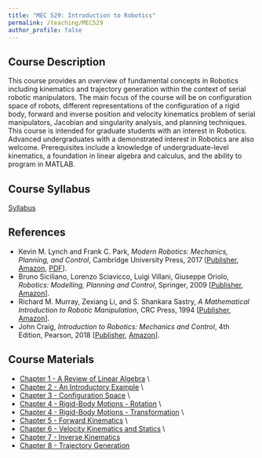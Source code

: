```yaml
---
title: "MEC 529: Introduction to Robotics"
permalink: /teaching/MEC529
author_profile: false
---
```


## Course Description
This course provides an overview of fundamental concepts in Robotics including kinematics and trajectory generation within the context of serial robotic manipulators. The main focus of the course will be on configuration space of robots, different representations of the configuration of a rigid body, forward and inverse position and velocity kinematics problem of serial manipulators, Jacobian and singularity analysis, and planning techniques. This course is intended for graduate students with an interest in Robotics. Advanced undergraduates with a demonstrated interest in Robotics are also welcome. Prerequisites include a knowledge of undergraduate-level kinematics, a foundation in linear algebra and calculus, and the ability to program in MATLAB.

## Course Syllabus
[Syllabus](https://aminfakhari.github.io/_pages/teaching/MEC529/MEC529_Syllabus_Spring2023.pdf)

## References
<ul style="margin-left: 0; padding-left: 1.5em; list-style-type: disc;">
    <li>
        Kevin M. Lynch and Frank C. Park, <i>Modern Robotics: Mechanics, Planning, and Control</i>, Cambridge University Press, 2017
        [<a href="https://www.cambridge.org/us/academic/subjects/computer-science/computer-graphics-image-processing-and-robotics/modern-robotics-mechanics-planning-and-control" target="_blank"><u>Publisher</u></a>,
        <a href="https://www.amazon.com/gp/product/1107156300/" target="_blank"><u>Amazon</u></a>,
        <a href="http://hades.mech.northwestern.edu/images/2/2e/MR-largefont-v2.pdf" target="_blank"><u>PDF</u></a>].
    </li>
    <li>
        Bruno Siciliano, Lorenzo Sciavicco, Luigi Villani, Giuseppe Oriolo, <i>Robotics: Modelling, Planning and Control</i>, Springer, 2009
        [<a href="https://link.springer.com/book/10.1007/978-1-84628-642-1" target="_blank"><u>Publisher</u></a>,
        <a href="https://www.amazon.com/Robotics-Modelling-Planning-Textbooks-Processing/dp/1846286417" target="_blank"><u>Amazon</u></a>].
    </li>
    <li>
        Richard M. Murray, Zexiang Li, and S. Shankara Sastry, <i>A Mathematical Introduction to Robotic Manipulation</i>, CRC Press, 1994
        [<a href="https://www.routledge.com/A-Mathematical-Introduction-to-Robotic-Manipulation/Murray-Li-Sastry/p/book/9780849379819" target="_blank"><u>Publisher</u></a>,
        <a href="https://www.amazon.com/Mathematical-Introduction-Robotic-Manipulation/dp/0849379814" target="_blank"><u>Amazon</u></a>].
    </li>
    <li>
        John Craig, <i>Introduction to Robotics: Mechanics and Control</i>, 4th Edition, Pearson, 2018
        [<a href="https://www.pearson.com/en-us/subject-catalog/p/introduction-to-robotics-mechanics-and-control/P200000003304/9780137848744" target="_blank"><u>Publisher</u></a>,
        <a href="https://www.amazon.com/Introduction-Robotics-Mechanics-Control-4th/dp/0133489795" target="_blank"><u>Amazon</u></a>].
    </li>
</ul>



## Course Materials
* [Chapter 1 - A Review of Linear Algebra](https://aminfakhari.github.io/_pages/teaching/MEC529/Chapter_1_-_A_Review_of_Linear_Algebra.pdf) \
* [Chapter 2 - An Introductory Example](https://aminfakhari.github.io/_pages/teaching/MEC529/Chapter_2_-_An_Introductory_Example.pdf) \
* [Chapter 3 - Configuration Space](https://aminfakhari.github.io/_pages/teaching/MEC529/Chapter_3_-_Configuration_Space.pdf) \
* [Chapter 4 - Rigid-Body Motions - Rotation](https://aminfakhari.github.io/_pages/teaching/MEC529/Chapter_4_-_Rigid-Body_Motions_-_Rotation.pdf) \
* [Chapter 4 - Rigid-Body Motions - Transformation](https://aminfakhari.github.io/_pages/teaching/MEC529/Chapter_4_-_Rigid-Body_Motions_-_Transformation.pdf) \
* [Chapter 5 - Forward Kinematics](https://aminfakhari.github.io/_pages/teaching/MEC529/Chapter_5_-_Forward_Kinematics.pdf) \
* [Chapter 6 - Velocity Kinematics and Statics](https://aminfakhari.github.io/_pages/teaching/MEC529/Chapter_6_-_Velocity_Kinematics_and_Statics.pdf) \
* [Chapter 7 - Inverse Kinematics](https://aminfakhari.github.io/_pages/teaching/MEC529/Chapter_7_-_Inverse_Kinematics.pdf)
* [Chapter 8 - Trajectory Generation](https://aminfakhari.github.io/_pages/teaching/MEC529/Chapter_8_-_Trajectory_Generation.pdf)
